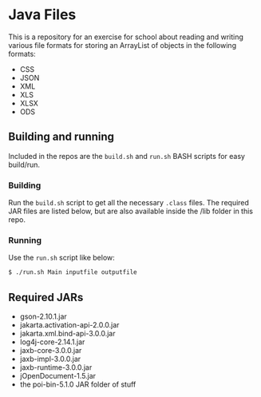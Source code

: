 # Java Files
This is a repository for an exercise for school about reading and writing various file formats for storing an ArrayList of objects in the following formats:
- CSS
- JSON
- XML
- XLS
- XLSX
- ODS

## Building and running
Included in the repos are the `build.sh` and `run.sh` BASH scripts for easy build/run.
### Building
Run the `build.sh` script to get all the necessary `.class` files. The required JAR files are listed below, but are also available inside the /lib folder in this repo.
### Running
Use the `run.sh` script like below:
```bash
$ ./run.sh Main inputfile outputfile
```
## Required JARs
- gson-2.10.1.jar
- jakarta.activation-api-2.0.0.jar
- jakarta.xml.bind-api-3.0.0.jar
- log4j-core-2.14.1.jar
- jaxb-core-3.0.0.jar
- jaxb-impl-3.0.0.jar
- jaxb-runtime-3.0.0.jar
- jOpenDocument-1.5.jar
- the poi-bin-5.1.0 JAR folder of stuff

